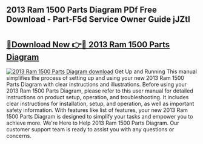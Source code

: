 ## 2013 Ram 1500 Parts Diagram PDf Free Download - Part-F5d Service Owner Guide jJZtI

# <h2><a href="http://dfuoe4m.blite.top/?on=2013+Ram+1500+Parts+Diagram">🔗Download New 👉🔴 2013 Ram 1500 Parts Diagram</a></h2>

[![2013 Ram 1500 Parts Diagram download](https://i.imgur.com/lujVjoI.png)](http://dfuoe4m.blite.top/?on=2013+Ram+1500+Parts+Diagram)
Get Up and Running This manual simplifies the process of setting up and using your new 2013 Ram 1500 Parts Diagram with clear instructions and illustrations. Before using your 2013 Ram 1500 Parts Diagram, please refer to this user manual for detailed instructions on product setup, operation, and troubleshooting. It includes clear instructions for installation, setup, and operation, as well as important safety information. With features like list of features, your new 2013 Ram 1500 Parts Diagram is designed to simplify your tasks and empower you to achieve more. We're Here to Help 2013 Ram 1500 Parts Diagram. Our customer support team is ready to assist you with any questions or concerns.
